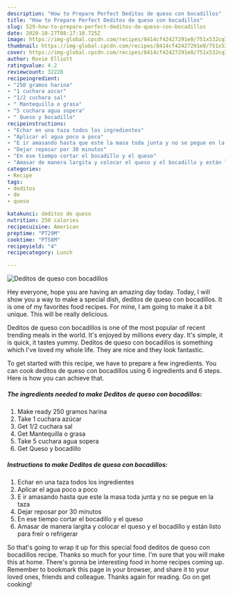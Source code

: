 ```yaml
---
description: "How to Prepare Perfect Deditos de queso con bocadillos"
title: "How to Prepare Perfect Deditos de queso con bocadillos"
slug: 529-how-to-prepare-perfect-deditos-de-queso-con-bocadillos
date: 2020-10-27T08:17:18.725Z
image: https://img-global.cpcdn.com/recipes/8414cf42427291e0/751x532cq70/deditos-de-queso-con-bocadillos-foto-principal.jpg
thumbnail: https://img-global.cpcdn.com/recipes/8414cf42427291e0/751x532cq70/deditos-de-queso-con-bocadillos-foto-principal.jpg
cover: https://img-global.cpcdn.com/recipes/8414cf42427291e0/751x532cq70/deditos-de-queso-con-bocadillos-foto-principal.jpg
author: Roxie Elliott
ratingvalue: 4.2
reviewcount: 32228
recipeingredient:
- "250 gramos harina"
- "1 cuchara azcar"
- "1/2 cuchara sal"
- " Mantequilla o grasa"
- "5 cuchara agua sopera"
- " Queso y bocadillo"
recipeinstructions:
- "Echar en una taza todos los ingredientes"
- "Aplicar el agua poco a poco"
- "E ir amasando hasta que este la masa toda junta y no se pegue en la taza"
- "Dejar reposar por 30 minutos"
- "En ese tiempo cortar el bocadillo y el queso"
- "Amasar de manera largita y colocar el queso y el bocadillo y están listo para freír o refrigerar"
categories:
- Recipe
tags:
- deditos
- de
- queso

katakunci: deditos de queso 
nutrition: 250 calories
recipecuisine: American
preptime: "PT29M"
cooktime: "PT58M"
recipeyield: "4"
recipecategory: Lunch

---
```



![Deditos de queso con bocadillos](https://img-global.cpcdn.com/recipes/8414cf42427291e0/751x532cq70/deditos-de-queso-con-bocadillos-foto-principal.jpg)

Hey everyone, hope you are having an amazing day today. Today, I will show you a way to make a special dish, deditos de queso con bocadillos. It is one of my favorites food recipes. For mine, I am going to make it a bit unique. This will be really delicious.

Deditos de queso con bocadillos is one of the most popular of recent trending meals in the world. It's enjoyed by millions every day. It's simple, it is quick, it tastes yummy. Deditos de queso con bocadillos is something which I've loved my whole life. They are nice and they look fantastic.




To get started with this recipe, we have to prepare a few ingredients. You can cook deditos de queso con bocadillos using 6 ingredients and 6 steps. Here is how you can achieve that.

<!--inarticleads1-->

##### The ingredients needed to make Deditos de queso con bocadillos:

1. Make ready 250 gramos harina
1. Take 1 cuchara azúcar
1. Get 1/2 cuchara sal
1. Get  Mantequilla o grasa
1. Take 5 cuchara agua sopera
1. Get  Queso y bocadillo




<!--inarticleads2-->

##### Instructions to make Deditos de queso con bocadillos:

1. Echar en una taza todos los ingredientes
1. Aplicar el agua poco a poco
1. E ir amasando hasta que este la masa toda junta y no se pegue en la taza
1. Dejar reposar por 30 minutos
1. En ese tiempo cortar el bocadillo y el queso
1. Amasar de manera largita y colocar el queso y el bocadillo y están listo para freír o refrigerar




So that's going to wrap it up for this special food deditos de queso con bocadillos recipe. Thanks so much for your time. I'm sure that you will make this at home. There's gonna be interesting food in home recipes coming up. Remember to bookmark this page in your browser, and share it to your loved ones, friends and colleague. Thanks again for reading. Go on get cooking!
